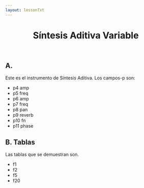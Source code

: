 ```yaml
---
layout: lessonTxt
---
```



# <center>Síntesis Aditiva Variable</center>

<br>

## A. 

Este es el instrumento de Síntesis Aditiva. Los campos-p son:

* p4  amp
* p5  freq
* p6  amp
* p7  freq
* p8  pan
* p9  reverb
* p10 fn
* p11 phase

## B. Tablas

Las tablas que se demuestran son.

* f1
* f2
* f5
* f20

<br>
